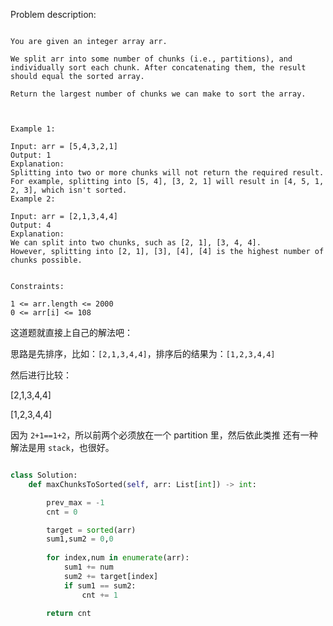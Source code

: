 
Problem description:

```

You are given an integer array arr.

We split arr into some number of chunks (i.e., partitions), and individually sort each chunk. After concatenating them, the result should equal the sorted array.

Return the largest number of chunks we can make to sort the array.

 

Example 1:

Input: arr = [5,4,3,2,1]
Output: 1
Explanation:
Splitting into two or more chunks will not return the required result.
For example, splitting into [5, 4], [3, 2, 1] will result in [4, 5, 1, 2, 3], which isn't sorted.
Example 2:

Input: arr = [2,1,3,4,4]
Output: 4
Explanation:
We can split into two chunks, such as [2, 1], [3, 4, 4].
However, splitting into [2, 1], [3], [4], [4] is the highest number of chunks possible.
 

Constraints:

1 <= arr.length <= 2000
0 <= arr[i] <= 108

```

这道题就直接上自己的解法吧：

思路是先排序，比如：`[2,1,3,4,4]`，排序后的结果为：`[1,2,3,4,4]`

然后进行比较：

[2,1,3,4,4]

[1,2,3,4,4]

因为 `2+1==1+2`，所以前两个必须放在一个 partition 里，然后依此类推
还有一种解法是用 `stack`，也很好。

```Python

class Solution:
    def maxChunksToSorted(self, arr: List[int]) -> int:

        prev_max = -1
        cnt = 0

        target = sorted(arr)
        sum1,sum2 = 0,0
        
        for index,num in enumerate(arr):
            sum1 += num
            sum2 += target[index]
            if sum1 == sum2:
                cnt += 1
        
        return cnt
```

